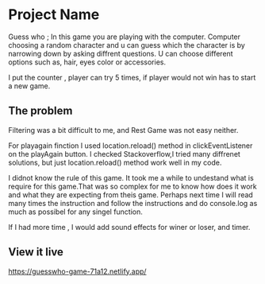 # Project Name
Guess who ; 
In this game you are playing with the computer. Computer choosing a random character and u can  guess which the character is by narrowing down by asking diffrent questions. U can choose different options such as, hair, eyes color or accessories. 

I put the counter , player can try 5 times, if player would not win has to start a new game. 


## The problem

Filtering was a bit difficult to me, and Rest Game was not easy neither. 

For playagain finction I used location.reload() method in clickEventListener on the playAgain button. I checked Stackoverflow,I tried many diffrenet solutions, but just location.reload() method work well in my code. 

I didnot know the rule of this game. It took me a while to undestand what is require for this game.That was so complex for me to know how does it work and what they are expecting from theis game. Perhaps next time I will read many times the instruction and follow the instructions and do console.log as much as possibel for any singel function. 

If I had more time , I would add sound effects for winer or loser, and timer. 

## View it live
https://guesswho-game-71a12.netlify.app/

